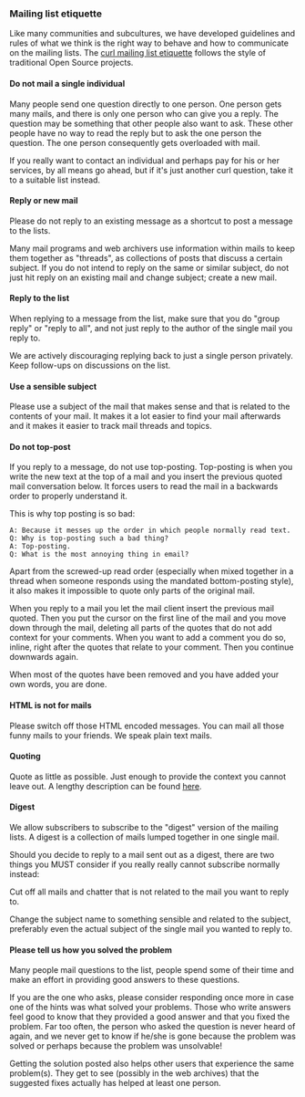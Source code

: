 ### Mailing list etiquette

Like many communities and subcultures, we have developed guidelines and rules
of what we think is the right way to behave and how to communicate on the
mailing lists. The [curl mailing list
etiquette](https://curl.se/mail/etiquette.html) follows the style of
traditional Open Source projects.

#### Do not mail a single individual

Many people send one question directly to one person. One person gets many mails, and
there is only one person who can give you a reply. The question may be
something that other people also want to ask. These other people have
no way to read the reply but to ask the one person the question. The one
person consequently gets overloaded with mail.

If you really want to contact an individual and perhaps pay for his or her
services, by all means go ahead, but if it's just another curl question, take
it to a suitable list instead.

#### Reply or new mail

Please do not reply to an existing message as a shortcut to post a message to
the lists.

Many mail programs and web archivers use information within mails to keep them
together as "threads", as collections of posts that discuss a certain
subject. If you do not intend to reply on the same or similar subject, do not
just hit reply on an existing mail and change subject; create a new mail.

#### Reply to the list

When replying to a message from the list, make sure that you do "group reply"
or "reply to all", and not just reply to the author of the single mail you
reply to.

We are actively discouraging replying back to just a single person privately. Keep follow-ups on discussions on the list.

#### Use a sensible subject

Please use a subject of the mail that makes sense and that is related to the
contents of your mail. It makes it a lot easier to find your mail afterwards
and it makes it easier to track mail threads and topics.

#### Do not top-post

If you reply to a message, do not use top-posting. Top-posting is when you
write the new text at the top of a mail and you insert the previous quoted
mail conversation below. It forces users to read the mail in a backwards order
to properly understand it.

This is why top posting is so bad:

    A: Because it messes up the order in which people normally read text.
    Q: Why is top-posting such a bad thing?
    A: Top-posting.
    Q: What is the most annoying thing in email?

Apart from the screwed-up read order (especially when mixed together in a
thread when someone responds using the mandated bottom-posting style), it also
makes it impossible to quote only parts of the original mail.

When you reply to a mail you let the mail client insert the previous mail
quoted. Then you put the cursor on the first line of the mail and you move
down through the mail, deleting all parts of the quotes that do not add context
for your comments. When you want to add a comment you do so, inline, right
after the quotes that relate to your comment. Then you continue downwards
again.

When most of the quotes have been removed and you have added your own words,
you are done.

#### HTML is not for mails

Please switch off those HTML encoded messages. You can mail all those funny
mails to your friends. We speak plain text mails.

#### Quoting

Quote as little as possible. Just enough to provide the context you cannot
leave out. A lengthy description can be found
[here](https://www.netmeister.org/news/learn2quote.html).

#### Digest

We allow subscribers to subscribe to the "digest" version of the mailing
lists. A digest is a collection of mails lumped together in one single mail.

Should you decide to reply to a mail sent out as a digest, there are two
things you MUST consider if you really really cannot subscribe normally
instead:

Cut off all mails and chatter that is not related to the mail you want to
reply to.

Change the subject name to something sensible and related to the subject,
preferably even the actual subject of the single mail you wanted to reply to.

#### Please tell us how you solved the problem

Many people mail questions to the list, people spend some of their time and
make an effort in providing good answers to these questions.

If you are the one who asks, please consider responding once more in case one
of the hints was what solved your problems. Those who write answers feel
good to know that they provided a good answer and that you fixed the
problem. Far too often, the person who asked the question is never heard of
again, and we never get to know if he/she is gone because the problem was
solved or perhaps because the problem was unsolvable!

Getting the solution posted also helps other users that experience the same
problem(s). They get to see (possibly in the web archives) that the suggested
fixes actually has helped at least one person.
